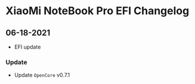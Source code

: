 # XiaoMi NoteBook Pro EFI Changelog

## 06-18-2021

- EFI update

### Update

- Update `OpenCore` v0.7.1
